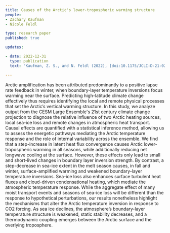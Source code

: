 ```yaml
---
title: Causes of the Arctic's lower-tropospheric warming structure 
people:
- Zachary Kaufman
- Nicole Feldl

type: research paper
published: true

updates:

- date: 2022-12-31
  type: publication
  text: "Kaufman, Z. S., and N. Feldl (2022), [doi:10.1175/JCLI-D-21-0298.1](https://doi.org/10.1175/JCLI-D-21-0298.1), in press."

---
```


Arctic amplification has been attributed predominantly to a positive lapse rate feedback in winter, when boundary-layer temperature inversions focus warming near the surface. Predicting high-latitude climate change effectively thus requires identifying the local and remote physical processes that set the Arctic’s vertical warming structure. In this study, we analyze output from the CESM Large Ensemble's 21st century climate change projection to diagnose the relative influence of two Arctic heating sources, local sea-ice loss and remote changes in atmospheric heat transport. Causal effects are quantified with a statistical inference method, allowing us to assess the energetic pathways mediating the Arctic temperature response and the role of internal variability across the ensemble. We find that a step-increase in latent heat flux convergence causes Arctic lower-tropospheric warming in all seasons, while additionally reducing net longwave cooling at the surface. However, these effects only lead to small and short-lived changes in boundary layer inversion strength. By contrast, a step-decrease in sea-ice extent in the melt season causes, in fall and winter, surface-amplified warming and weakened boundary-layer temperature inversions. Sea-ice loss also enhances surface turbulent heat fluxes and cloud-driven condensational heating, which mediate the atmospheric temperature response. While the aggregate effect of many moist transport events and seasons of sea-ice loss will be different than the response to hypothetical perturbations, our results nonetheless highlight the mechanisms that alter the Arctic temperature inversion in response to CO2 forcing. As sea ice declines, the atmosphere’s boundary-layer temperature structure is weakened, static stability decreases, and a thermodynamic coupling emerges between the Arctic surface and the overlying troposphere.

